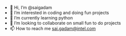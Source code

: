 - 👋 Hi, I’m @saigadam
- 👀 I’m interested in coding and doing fun projects
- 🌱 I’m currently learning python
- 💞️ I’m looking to collaborate on small fun to do projects
- 📫 How to reach me sai.gadam@intel.com

<!---
saigadam/saigadam is a ✨ special ✨ repository because its `README.md` (this file) appears on your GitHub profile.
You can click the Preview link to take a look at your changes.
--->
